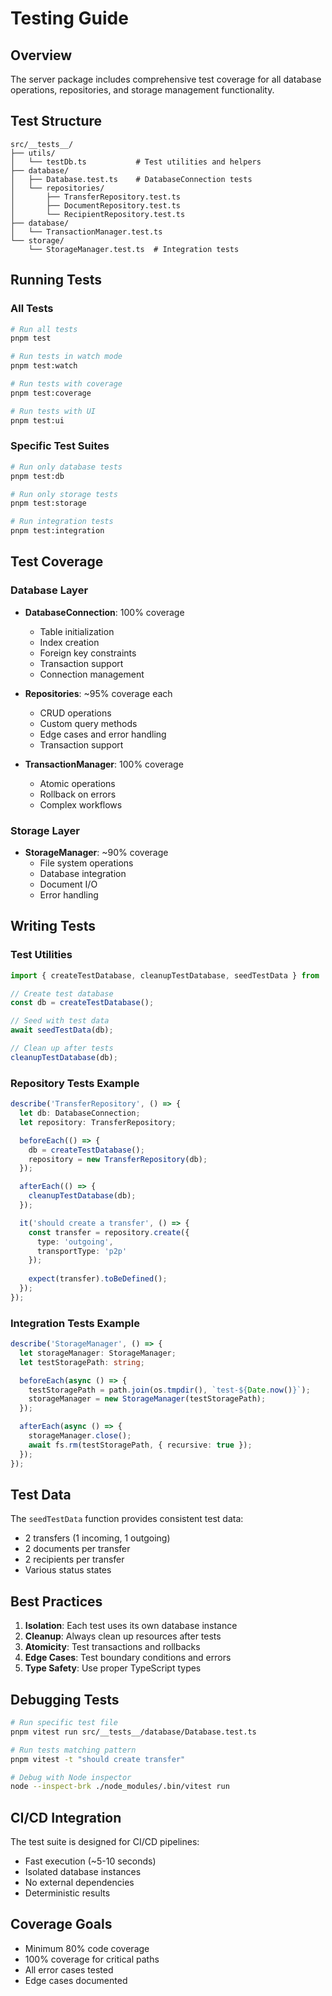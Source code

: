 # Testing Guide

## Overview

The server package includes comprehensive test coverage for all database operations, repositories, and storage management functionality.

## Test Structure

```
src/__tests__/
├── utils/
│   └── testDb.ts           # Test utilities and helpers
├── database/
│   ├── Database.test.ts    # DatabaseConnection tests
│   └── repositories/
│       ├── TransferRepository.test.ts
│       ├── DocumentRepository.test.ts
│       └── RecipientRepository.test.ts
├── database/
│   └── TransactionManager.test.ts
└── storage/
    └── StorageManager.test.ts  # Integration tests
```

## Running Tests

### All Tests
```bash
# Run all tests
pnpm test

# Run tests in watch mode
pnpm test:watch

# Run tests with coverage
pnpm test:coverage

# Run tests with UI
pnpm test:ui
```

### Specific Test Suites
```bash
# Run only database tests
pnpm test:db

# Run only storage tests  
pnpm test:storage

# Run integration tests
pnpm test:integration
```

## Test Coverage

### Database Layer
- **DatabaseConnection**: 100% coverage
  - Table initialization
  - Index creation
  - Foreign key constraints
  - Transaction support
  - Connection management

- **Repositories**: ~95% coverage each
  - CRUD operations
  - Custom query methods
  - Edge cases and error handling
  - Transaction support

- **TransactionManager**: 100% coverage
  - Atomic operations
  - Rollback on errors
  - Complex workflows

### Storage Layer
- **StorageManager**: ~90% coverage
  - File system operations
  - Database integration
  - Document I/O
  - Error handling

## Writing Tests

### Test Utilities

```typescript
import { createTestDatabase, cleanupTestDatabase, seedTestData } from '../utils/testDb';

// Create test database
const db = createTestDatabase();

// Seed with test data
await seedTestData(db);

// Clean up after tests
cleanupTestDatabase(db);
```

### Repository Tests Example

```typescript
describe('TransferRepository', () => {
  let db: DatabaseConnection;
  let repository: TransferRepository;

  beforeEach(() => {
    db = createTestDatabase();
    repository = new TransferRepository(db);
  });

  afterEach(() => {
    cleanupTestDatabase(db);
  });

  it('should create a transfer', () => {
    const transfer = repository.create({
      type: 'outgoing',
      transportType: 'p2p'
    });
    
    expect(transfer).toBeDefined();
  });
});
```

### Integration Tests Example

```typescript
describe('StorageManager', () => {
  let storageManager: StorageManager;
  let testStoragePath: string;

  beforeEach(async () => {
    testStoragePath = path.join(os.tmpdir(), `test-${Date.now()}`);
    storageManager = new StorageManager(testStoragePath);
  });

  afterEach(async () => {
    storageManager.close();
    await fs.rm(testStoragePath, { recursive: true });
  });
});
```

## Test Data

The `seedTestData` function provides consistent test data:
- 2 transfers (1 incoming, 1 outgoing)
- 2 documents per transfer
- 2 recipients per transfer
- Various status states

## Best Practices

1. **Isolation**: Each test uses its own database instance
2. **Cleanup**: Always clean up resources after tests
3. **Atomicity**: Test transactions and rollbacks
4. **Edge Cases**: Test boundary conditions and errors
5. **Type Safety**: Use proper TypeScript types

## Debugging Tests

```bash
# Run specific test file
pnpm vitest run src/__tests__/database/Database.test.ts

# Run tests matching pattern
pnpm vitest -t "should create transfer"

# Debug with Node inspector
node --inspect-brk ./node_modules/.bin/vitest run
```

## CI/CD Integration

The test suite is designed for CI/CD pipelines:
- Fast execution (~5-10 seconds)
- Isolated database instances
- No external dependencies
- Deterministic results

## Coverage Goals

- Minimum 80% code coverage
- 100% coverage for critical paths
- All error cases tested
- Edge cases documented